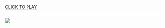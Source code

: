 
<a href="https://premium76.site?title=mk_games_unblocked&ref=13M">CLICK TO PLAY</a></h3>
<hr>

<a href="https://premium76.site?title=mk_games_unblocked&ref=13M"><img src="https://clearcache.store/games.png"></a>


